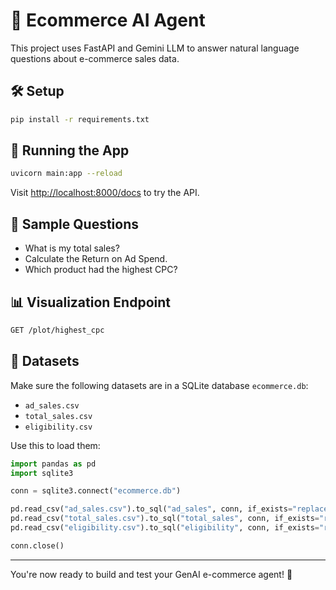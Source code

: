 # 🧠 Ecommerce AI Agent

This project uses FastAPI and Gemini LLM to answer natural language questions about e-commerce sales data.

## 🛠 Setup

```bash
pip install -r requirements.txt
```

## 🔧 Running the App

```bash
uvicorn main:app --reload
```

Visit [http://localhost:8000/docs](http://localhost:8000/docs) to try the API.

## 🧪 Sample Questions
- What is my total sales?
- Calculate the Return on Ad Spend.
- Which product had the highest CPC?

## 📊 Visualization Endpoint

```bash
GET /plot/highest_cpc
```

## 📂 Datasets
Make sure the following datasets are in a SQLite database `ecommerce.db`:
- `ad_sales.csv`
- `total_sales.csv`
- `eligibility.csv`

Use this to load them:
```python
import pandas as pd
import sqlite3

conn = sqlite3.connect("ecommerce.db")

pd.read_csv("ad_sales.csv").to_sql("ad_sales", conn, if_exists="replace", index=False)
pd.read_csv("total_sales.csv").to_sql("total_sales", conn, if_exists="replace", index=False)
pd.read_csv("eligibility.csv").to_sql("eligibility", conn, if_exists="replace", index=False)

conn.close()
```

---

You're now ready to build and test your GenAI e-commerce agent! 🎯
